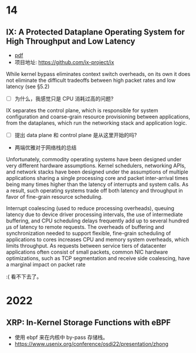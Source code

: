 # 14

## IX: A Protected Dataplane Operating System for High Throughput and Low Latency
- [pdf](http://www.abelay.me/data/ix_osdi14.pdf)
- 项目地址: https://github.com/ix-project/ix

While kernel bypass eliminates context switch overheads,
on its own it does not eliminate the difficult tradeoffs between high packet rates and low latency (see §5.2)
- [ ] 为什么，我感觉只是 CPU 消耗过高的问题?

IX separates the control plane, which is responsible for system configuration and coarse-grain
resource provisioning between applications, from the dataplanes, which run the networking stack and application
logic.
- [ ] 提出 data plane 和 control plane 是从这里开始的吗?

- 两端优雅对于网络栈的总结

Unfortunately, commodity operating systems have been designed under very different hardware assumptions.
Kernel schedulers, networking APIs, and network stacks have been designed under the assumptions of multiple
applications sharing a single processing core and packet inter-arrival times being many times higher than the latency of interrupts and system calls. As a result, such
operating systems trade off both latency and throughput in favor of fine-grain resource scheduling.

Interrupt coalescing (used to reduce processing overheads), queuing latency due to device driver processing intervals, the use
of intermediate buffering, and CPU scheduling delays frequently add up to several hundred µs of latency to remote
requests.
The overheads of buffering and synchronization needed to support flexible, fine-grain scheduling of applications to cores increases CPU and memory system overheads, which limits throughput.
As requests between service tiers of datacenter applications often consist of small packets, common NIC hardware optimizations, such as TCP segmentation and receive side coalescing, have a
marginal impact on packet rate

:( 看不下去了。

# 2022

## XRP: In-Kernel Storage Functions with eBPF
- 使用 ebpf 来在内核中 by-pass 存储栈。
- https://www.usenix.org/conference/osdi22/presentation/zhong
